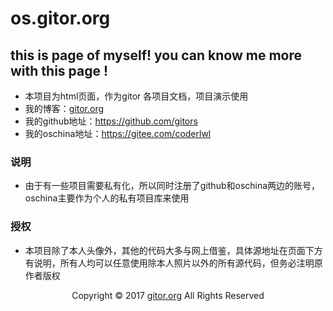 # os.gitor.org

##  this is page of myself! you can know me more with this page !
- 本项目为html页面，作为gitor 各项目文档，项目演示使用
- 我的博客：<a href = "https://www.gitor.org">gitor.org</a>
- 我的github地址：<a href="https://github.com/gitors" target="_black">https://github.com/gitors</a>
- 我的oschina地址：<a href="https://gitee.com/coderlwl" target="_black">https://gitee.com/coderlwl</a>


### 说明
- 由于有一些项目需要私有化，所以同时注册了github和oschina两边的账号，oschina主要作为个人的私有项目库来使用
### 授权
- 本项目除了本人头像外，其他的代码大多与网上借鉴，具体源地址在页面下方有说明，所有人均可以任意使用除本人照片以外的所有源代码，但务必注明原作者版权
<p align = "center">Copyright © 2017 <a href="http://gitor.org" target="black">gitor.org</a> All Rights Reserved</p>
